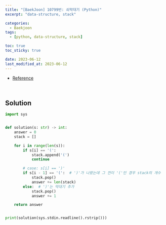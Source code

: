 ```yaml
---
title: "[BaekJoon] 10799번: 쇠막대기 (Python)"
excerpt: "data-structure, stack"

categories:
  - Baekjoon
tags:
  - [python, data-structure, stack]

toc: true
toc_sticky: true

date: 2023-06-12
last_modified_at: 2023-06-12
---
```


- [Reference](https://www.acmicpc.net/problem/10799)

<br>

## Solution

```python
import sys


def solution(s: str) -> int:
    answer = 0
    stack = []

    for i in range(len(s)):
        if s[i] == '(':
            stack.append('(')
            continue

        # case: s[i] == ')'
        if s[i - 1] == '(':  # ')'가 나왔는데 그 전이 '('인 경우 stack의 개수로 카운팅
            stack.pop()
            answer += len(stack)
        else:  # ')'는 막대기 추가
            stack.pop()
            answer += 1

    return answer


print(solution(sys.stdin.readline().rstrip()))
```